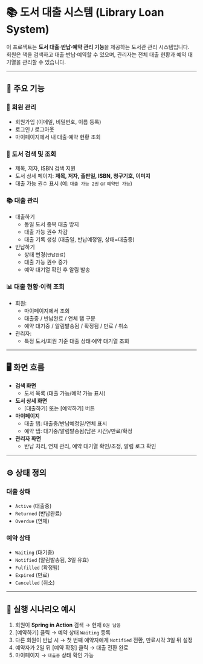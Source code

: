# 📚 도서 대출 시스템 (Library Loan System)

이 프로젝트는 **도서 대출·반납·예약 관리 기능**을 제공하는 도서관 관리 시스템입니다.  
회원은 책을 검색하고 대출·반납·예약할 수 있으며, 관리자는 전체 대출 현황과 예약 대기열을 관리할 수 있습니다.

---

## 🚀 주요 기능

### 🔑 회원 관리
- 회원가입 (이메일, 비밀번호, 이름 등록)
- 로그인 / 로그아웃
- 마이페이지에서 내 대출·예약 현황 조회

### 📖 도서 검색 및 조회
- 제목, 저자, ISBN 검색 지원
- 도서 상세 페이지: **제목, 저자, 출판일, ISBN, 청구기호, 이미지**
- 대출 가능 권수 표시 (예: `대출 가능 2권` or `예약만 가능`)

### 📚 대출 관리
- 대출하기
  - 동일 도서 중복 대출 방지
  - 대출 가능 권수 차감
  - 대출 기록 생성 (대출일, 반납예정일, 상태=대출중)
- 반납하기
  - 상태 변경(`반납완료`)
  - 대출 가능 권수 증가
  - 예약 대기열 확인 후 알림 발송

### 📊 대출 현황·이력 조회
- 회원:
  - 마이페이지에서 조회
  - 대출중 / 반납완료 / 연체 탭 구분
  - 예약 대기중 / 알림발송됨 / 확정됨 / 만료 / 취소
- 관리자:
  - 특정 도서/회원 기준 대출 상태·예약 대기열 조회
---

## 🖥 화면 흐름

- **검색 화면**
  - 도서 목록 (대출 가능/예약 가능 표시)
- **도서 상세 화면**
  - [대출하기] 또는 [예약하기] 버튼
- **마이페이지**
  - 대출 탭: 대출중/반납예정일/연체 표시
  - 예약 탭: 대기중/알림발송됨(남은 시간)/만료/확정
- **관리자 화면**
  - 반납 처리, 연체 관리, 예약 대기열 확인/조정, 알림 로그 확인

---

## ⚙️ 상태 정의

### 대출 상태
- `Active` (대출중)
- `Returned` (반납완료)
- `Overdue` (연체)

### 예약 상태
- `Waiting` (대기중)
- `Notified` (알림발송됨, 3일 유효)
- `Fulfilled` (확정됨)
- `Expired` (만료)
- `Cancelled` (취소)
---

## 📖 실행 시나리오 예시
1. 회원이 **Spring in Action** 검색 → 현재 `0권 남음`
2. [예약하기] 클릭 → 예약 상태 `Waiting` 등록
3. 다른 회원이 반납 시 → 첫 번째 예약자에게 `Notified` 전환, 만료시각 3일 뒤 설정
4. 예약자가 2일 뒤 [예약 확정] 클릭 → 대출 전환 완료
5. 마이페이지 → `대출중` 상태 확인 가능
